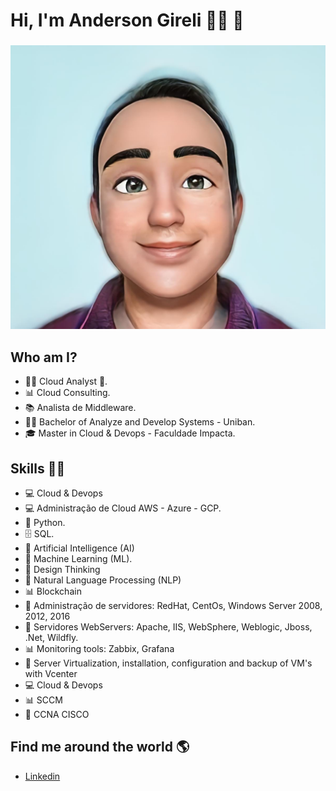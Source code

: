  # **Hi, I'm Anderson Gireli** 👩‍💻 👋 
###  
![GitHub Logo](imageanimadaanderson.png)

## Who am I? 

* 👩‍💻 Cloud Analyst 🥰.
* 📊 Cloud Consulting.
* 📚 Analista de Middleware.
* 👩‍🎓 Bachelor of Analyze and Develop Systems - Uniban.
* 🎓 Master in Cloud & Devops - Faculdade Impacta.

## Skills 👩‍💻

* 💻 Cloud & Devops
* 💻 Administração de Cloud AWS - Azure - GCP.
* 🐍 Python.
* 🗄 SQL.
* 🔮 Artificial Intelligence (AI)
* 🧪 Machine Learning (ML).
* 👩‍ Design Thinking
* 🧮 Natural Language Processing (NLP)
* 📊 Blockchain
* 🧮 Administração de servidores: RedHat, CentOs, Windows Server 2008, 2012, 2016
* 🔮 Servidores WebServers: Apache, IIS, WebSphere, Weblogic, Jboss, .Net, Wildfly.
* 📊 Monitoring tools: Zabbix, Grafana
* 🧪 Server Virtualization, installation, configuration and backup of VM's with Vcenter
* 💻 Cloud & Devops
* 📊 SCCM
* 🔮 CCNA CISCO 



## Find me around the world :earth_americas:

*  [Linkedin]( https://www.linkedin.com/in/andersongireli/)






